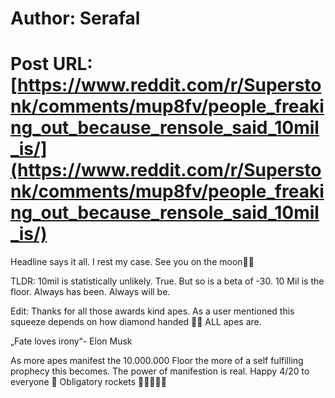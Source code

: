 # Author: Serafal
# Post URL: [https://www.reddit.com/r/Superstonk/comments/mup8fv/people_freaking_out_because_rensole_said_10mil_is/](https://www.reddit.com/r/Superstonk/comments/mup8fv/people_freaking_out_because_rensole_said_10mil_is/)


Headline says it all. 
I rest my case.
See you on the moon🙌💎

TLDR: 10mil is statistically unlikely. True. But so is a beta of -30. 
10 Mil is the floor.
Always has been.
Always will be.

Edit: Thanks for all those awards kind apes. 
As a user mentioned this squeeze depends on how diamond handed 🙌💎 ALL apes are.

„Fate loves irony“- Elon Musk

As more apes manifest the 10.000.000 Floor the more of a self fulfilling prophecy this becomes.
The power of manifestion is real.
Happy 4/20 to everyone 🍁
Obligatory rockets 🚀🚀🚀🔥🔥